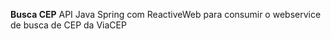 <b>Busca CEP</b>
API Java Spring com ReactiveWeb para consumir o webservice de busca de CEP da ViaCEP

